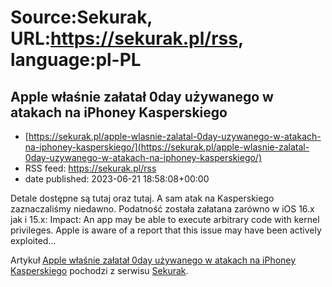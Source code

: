 # Source:Sekurak, URL:https://sekurak.pl/rss, language:pl-PL

## Apple właśnie załatał 0day używanego w atakach na iPhoney Kasperskiego
 - [https://sekurak.pl/apple-wlasnie-zalatal-0day-uzywanego-w-atakach-na-iphoney-kasperskiego/](https://sekurak.pl/apple-wlasnie-zalatal-0day-uzywanego-w-atakach-na-iphoney-kasperskiego/)
 - RSS feed: https://sekurak.pl/rss
 - date published: 2023-06-21 18:58:08+00:00

<p>Detale dostępne są tutaj oraz tutaj. A sam atak na Kasperskiego zaznaczaliśmy niedawno. Podatność została załatana zarówno w iOS 16.x jak i 15.x: Impact: An app may be able to execute arbitrary code with kernel privileges. Apple is aware of a report that this issue may have been actively exploited...</p>
<p>Artykuł <a href="https://sekurak.pl/apple-wlasnie-zalatal-0day-uzywanego-w-atakach-na-iphoney-kasperskiego/" rel="nofollow">Apple właśnie załatał 0day używanego w atakach na iPhoney Kasperskiego</a> pochodzi z serwisu <a href="https://sekurak.pl" rel="nofollow">Sekurak</a>.</p>

